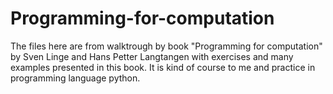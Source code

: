 # Programming-for-computation

The files here are from walktrough by book "Programming for computation" by Sven Linge and Hans Petter Langtangen with exercises and many examples presented in this book. It is kind of course to me and practice in programming language python.
